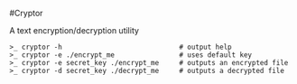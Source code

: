 #Cryptor

A text encryption/decryption utility

```
>_ cryptor -h                             # output help
>_ cryptor -e ./encrypt_me                # uses default key
>_ cryptor -e secret_key ./encrypt_me     # outputs an encrypted file
>_ cryptor -d secret_key ./decrypt_me     # outputs a decrypted file
```
